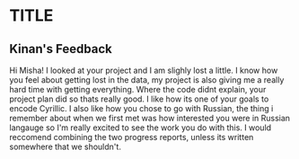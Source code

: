 # TITLE

## Kinan's Feedback 
Hi Misha! I looked at your project and I am slighly lost a little. I know how you feel about getting lost in the data, my project is also giving me a really hard time with getting everything. Where the code didnt explain, your project plan did so thats really good. I like how its one of your goals to encode Cyrillic. I also like how you chose to go with Russian, the  thing i remember about when we first met was how interested you were in Russian langauge so I'm really excited to see the work you do with this. I would reccomend combining the two progress reports, unless its written somewhere that we shouldn't. 
